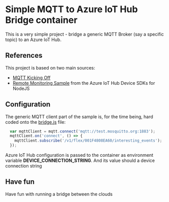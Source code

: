 # Simple MQTT to Azure IoT Hub Bridge container
This is a very simple project - bridge a generic MQTT Broker (say a specific topic) to an Azure IoT Hub.

## References
This project is based on two main sources:

 * [MQTT Kicking Off](http://dstil.ghost.io/mqtt-kicking-off/)
 * [Remote Monitoring Sample](https://github.com/Azure/azure-iot-sdk-node/tree/master/device/samples) from the Azure IoT Hub Device SDKs for NodeJS

## Configuration
The generic MQTT client part of the sample is, for the time being, hard coded onto the [bridge.js](./app/bridge.js) file:
``` JavaScript
  var mqttClient = mqtt.connect('mqtt://test.mosquitto.org:1883');  
  mqttClient.on('connect', () => {  
    mqttClient.subscribe('/v1/flex/001F4808EA60/interesting_events');
  });
```

Azure IoT Hub configuration is passed to the container as environment variable **DEVICE_CONNECTION_STRING**. And its value should a device connection string
## Have fun
Have fun with running a bridge between the clouds